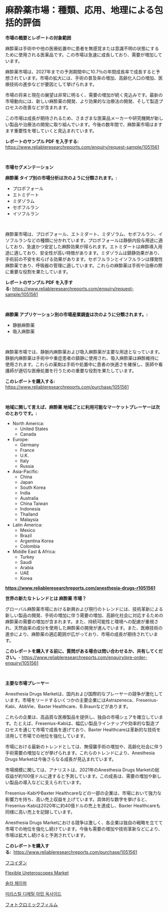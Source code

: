 <p><h1>麻酔薬市場：種類、応用、地理による包括的評価</h1></p><p><strong>市場の概要とレポートの対象範囲</strong></p>
<p><p>麻酔薬は手術中や他の医療処置中に患者を無感覚または意識不明の状態にするために使用される医薬品です。この市場は急速に成長しており、需要が増加しています。</p><p>麻酔薬市場は、2027年までの予測期間中に10.7％の年間成長率で成長すると予想されています。市場の拡大には、手術の普及率の増加、高齢化人口の増加、医療技術の進歩などが要因として挙げられます。</p><p>市場の将来と現在の展望は非常に明るく、需要の増加が続く見込みです。最新の市場動向には、新しい麻酔薬の開発、より効果的な治療法の開発、そして製造プロセスの改善などが含まれます。</p><p>この市場は成長が期待されるため、さまざまな医薬品メーカーや研究機関が新しい製品や治療法の開発に取り組んでいます。今後の数年間で、麻酔薬市場はますます重要性を増していくと見込まれています。</p></p>
<p><strong>レポートのサンプル PDF を入手する:</strong> <a href="https://www.reliableresearchreports.com/enquiry/request-sample/1051561">https://www.reliableresearchreports.com/enquiry/request-sample/1051561</a></p>
<p>&nbsp;</p>
<p><strong>市場セグメンテーション</strong></p>
<p><strong>麻酔薬 タイプ別の市場分析は次のように分類されます。:</strong></p>
<p><ul><li>プロポフォール</li><li>エトミデート</li><li>ミダゾラム</li><li>セボフルラン</li><li>イソフルラン</li></ul></p>
<p>&nbsp;</p>
<p><p>麻酔薬市場は、プロポフォール、エトミダート、ミダゾラム、セボフルラン、イソフルランなどの種類に分かれています。プロポフォールは静脈内投与用途に適しており、急速かつ安定した麻酔効果が得られます。エトミダートは麻酔導入用途に適しており、安全性が高い特徴があります。ミダゾラムは鎮静効果があり、手術前の不安を和らげる効果があります。セボフルランとイソフルランは揮発性麻酔薬であり、呼吸器の管理に適しています。これらの麻酔薬は手術や治療の際に重要な役割を果たしています。</p></p>
<p><strong>レポートのサンプル PDF を入手する:</strong>&nbsp;<a href="https://www.reliableresearchreports.com/enquiry/request-sample/1051561">https://www.reliableresearchreports.com/enquiry/request-sample/1051561</a></p>
<p>&nbsp;</p>
<p><strong> 麻酔薬 アプリケーション別の市場産業調査は次のように分類されます。:</strong></p>
<p><ul><li>静脈麻酔薬</li><li>吸入麻酔薬</li></ul></p>
<p>&nbsp;</p>
<p><p>麻酔薬市場では、静脈内麻酔薬および吸入麻酔薬が主要な用途となっています。静脈内麻酔薬は手術中や重症患者の鎮静に使用され、吸入麻酔薬は麻酔維持に使用されます。これらの薬剤は手術や処置中に患者の快適さを確保し、医師や看護師が適切な医療処置を行うための重要な役割を果たしています。</p></p>
<p><strong>このレポートを購入する:</strong>&nbsp; <a href="https://www.reliableresearchreports.com/purchase/1051561">https://www.reliableresearchreports.com/purchase/1051561</a></p>
<p>&nbsp;</p>
<p><strong>地域に関して言えば、麻酔薬 地域ごとに利用可能なマーケットプレーヤーは次のとおりです。:</strong></p>
<p><ul>
    <li>
        North America:
        <ul>
            <li>United States</li>
            <li>Canada</li>
        </ul>
    </li>
    <li>
        Europe:
        <ul>
            <li>Germany</li>
            <li>France</li>
            <li>U.K.</li>
            <li>Italy</li>
            <li>Russia</li>
        </ul>
    </li>
    <li>
        Asia-Pacific:
        <ul>
            <li>China</li>
            <li>Japan</li>
            <li>South Korea</li>
            <li>India</li>
            <li>Australia</li>
            <li>China Taiwan</li>
            <li>Indonesia</li>
            <li>Thailand</li>
            <li>Malaysia</li>
        </ul>
    </li>
    <li>
        Latin America:
        <ul>
            <li>Mexico</li>
            <li>Brazil</li>
            <li>Argentina Korea</li>
            <li>Colombia</li>
        </ul>
    </li>
    <li>
        Middle East & Africa:
        <ul>
            <li>Turkey</li>
            <li>Saudi</li>
            <li>Arabia</li>
            <li>UAE</li>
            <li>Korea</li>
        </ul>
    </li>
    </ul></p>
<p><strong><a href="https://www.reliableresearchreports.com/anesthesia-drugs-r1051561">https://www.reliableresearchreports.com/anesthesia-drugs-r1051561</a></strong>&nbsp;</p>
<p><strong>世界の新たなトレンドとは 麻酔薬 市場？</strong></p>
<p><p>グローバル麻酔薬市場における新興および現行のトレンドには、技術革新による新しい製品の開発、手術の増加に伴う需要の増加、高齢化社会に対応するための麻酔薬の需要の増加が含まれます。また、持続可能性と環境への配慮が重視され、天然由来の成分を使用した麻酔薬の開発が進んでいます。また、医療技術の進歩により、麻酔薬の適応範囲が広がっており、市場の成長が期待されています。</p></p>
<p><strong>このレポートを購入する前に、質問がある場合は問い合わせるか、共有してください。</strong>- <a href="https://www.reliableresearchreports.com/enquiry/pre-order-enquiry/1051561">https://www.reliableresearchreports.com/enquiry/pre-order-enquiry/1051561</a></p>
<p>&nbsp;</p>
<p><strong>主要な市場プレーヤー</strong></p>
<p><p>Anesthesia Drugs Marketは、国内および国際的なプレーヤーの競争が激化しています。市場をリードするいくつかの主要企業にはAstrazeneca、Fresenius-Kabi、AbbVie、Baxter Healthcare、B.Braunなどがあります。</p><p>これらの企業は、高品質な医療製品を提供し、独自の市場シェアを確立しています。たとえば、Fresenius-Kabiは、幅広い製品ラインナップや効率的な製造プロセスを通じて市場で成長を遂げており、Baxter Healthcareは革新的な技術を活用して市場での地位を強化しています。</p><p>市場における最新のトレンドとしては、無侵襲手術の増加や、高齢化社会に伴う手術需要の増加などが挙げられます。これらのトレンドにより、Anesthesia Drugs Marketは今後さらなる成長が見込まれています。</p><p>市場規模に関しては、アナリストは、2021年のAnesthesia Drugs Marketの総収益が約100億ドルに達すると予測しています。この成長は、需要の増加や新しい製品の導入などに支えられています。</p><p>Fresenius-KabiやBaxter Healthcareなどの一部の企業は、市場において強力な影響力を持ち、高い売上収益を上げています。具体的な数字を挙げると、Fresenius-Kabiは2020年に約40億ドルの売上を達成し、Baxter Healthcareも同様に高い売上を記録しています。</p><p>Anesthesia Drugs Marketにおける競争は激しく、各企業は独自の戦略を立てて市場での地位を強化し続けています。今後も需要の増加や技術革新などにより、市場は拡大し続けると予測されています。</p></p>
<p><strong>このレポートを購入する:</strong>&nbsp;&nbsp;<a href="https://www.reliableresearchreports.com/purchase/1051561">https://www.reliableresearchreports.com/purchase/1051561</a></p>
<p><p><a href="https://medium.com/@leonardgreene1/%E3%83%95%E3%82%B3%E3%82%A4%E3%83%80%E3%83%B3%E5%B8%82%E5%A0%B4%E3%83%AC%E3%83%9D%E3%83%BC%E3%83%88%E3%81%AF-%E3%81%93%E3%81%AE%E5%B8%82%E5%A0%B4%E3%81%AE%E6%9C%80%E6%96%B0%E3%83%88%E3%83%AC%E3%83%B3%E3%83%89%E3%81%A8%E6%88%90%E9%95%B7%E6%A9%9F%E4%BC%9A%E3%82%92%E6%98%8E%E3%82%89%E3%81%8B%E3%81%AB%E3%81%97%E3%81%A6%E3%81%84%E3%81%BE%E3%81%99-bbf076999592">フコイダン</a></p><p><a href="https://github.com/Angelnienowdseej3e45z3p8c/Market-Research-Report-List-2/blob/main/flexible-ureteroscopes-market.md">Flexible Ureteroscopes Market</a></p><p><a href="https://medium.com/@llanajer/%ED%83%9C%EC%96%91%EA%B4%91-%EC%A2%85%EC%9D%B4-%EC%8B%9C%EC%9E%A5-%EC%A0%90%EC%9C%A0%EC%9C%A8-%EB%B3%80%ED%99%94-%EB%B0%8F-%EC%8B%9C%EC%9E%A5-%EC%84%B1%EC%9E%A5-%EC%B6%94%EC%9D%B4-2024-2031-7cc3f29277ad">솔라 페이퍼</a></p><p><a href="https://medium.com/@prestoniegand56562023/%EB%AF%B8%EB%A6%AC%EC%8A%A4%ED%8B%B8-%EB%94%94%EB%A9%94%ED%8B%B8-%EC%95%84%EB%AF%BC-%EC%98%A5%EC%82%AC%EC%9D%B4%EB%93%9C-%EC%8B%9C%EC%9E%A5-%EC%9C%A0%ED%98%95-%EC%9D%91%EC%9A%A9-%EB%B0%8F-%EC%A7%80%EB%A6%AC%EC%97%90-%EB%8C%80%ED%95%9C-%ED%8F%AC%EA%B4%84%EC%A0%81-%ED%8F%89%EA%B0%80-dd942d963912">미리스틸 디메틸 아민 옥사이드</a></p><p><a href="https://medium.com/@julian6skinner/%E5%86%99%E7%9C%9F%E3%82%AF%E3%83%AD%E3%83%9F%E3%83%83%E3%82%AF%E3%83%95%E3%82%A3%E3%83%AB%E3%83%A0%E5%B8%82%E5%A0%B4%E8%A6%8F%E6%A8%A1-%E5%B8%82%E5%A0%B4%E8%A6%8B%E9%80%9A%E3%81%97%E3%81%A8%E5%B8%82%E5%A0%B4%E4%BA%88%E6%B8%AC-2024%E5%B9%B4%E3%81%8B%E3%82%892031%E5%B9%B4%E3%81%BE%E3%81%A7-daf158c94496">フォトクロミックフィルム</a></p></p>